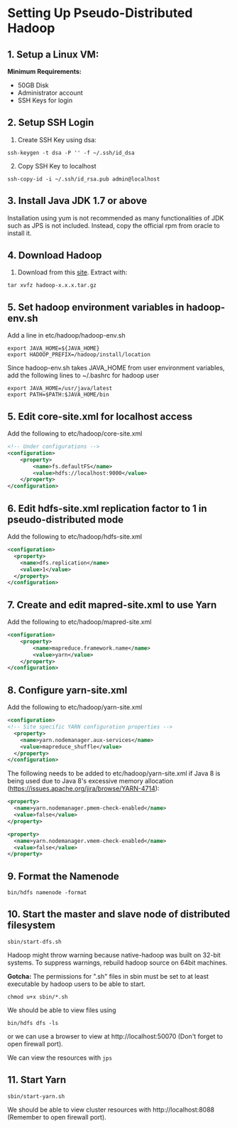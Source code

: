 # Setting Up Pseudo-Distributed Hadoop

## 1. Setup a Linux VM:

**Minimum Requirements:**
- 50GB Disk
- Administrator account
- SSH Keys for login

## 2. Setup SSH Login

1. Create SSH Key using dsa:
```
ssh-keygen -t dsa -P '' -f ~/.ssh/id_dsa
```

2. Copy SSH Key to localhost
```
ssh-copy-id -i ~/.ssh/id_rsa.pub admin@localhost
```

## 3. Install Java JDK 1.7 or above
Installation using yum is not recommended as many functionalities of JDK such as JPS is not included.
Instead, copy the official rpm from oracle to install it.

## 4. Download Hadoop

1. Download from this [site](https://hadoop.apache.org/releases.html). Extract with:
```
tar xvfz hadoop-x.x.x.tar.gz
```

## 5. Set hadoop environment variables in hadoop-env.sh

Add a line in etc/hadoop/hadoop-env.sh
```
export JAVA_HOME=${JAVA_HOME}
export HADOOP_PREFIX=/hadoop/install/location
```

Since hadoop-env.sh takes JAVA_HOME from user environment variables, add the following lines to ~/.bashrc for hadoop user
```
export JAVA_HOME=/usr/java/latest
export PATH=$PATH:$JAVA_HOME/bin
```

## 5. Edit core-site.xml for localhost access

Add the following to etc/hadoop/core-site.xml
```xml
<!-- Under configurations -->
<configuration>
    <property>
        <name>fs.defaultFS</name>
        <value>hdfs://localhost:9000</value>
    </property>
</configuration>
```

## 6. Edit hdfs-site.xml replication factor to 1 in pseudo-distributed mode
Add the following to etc/hadoop/hdfs-site.xml
```xml
<configuration>
  <property>
    <name>dfs.replication</name>
    <value>1</value>
  </property>
</configuration>
```

## 7. Create and edit mapred-site.xml to use Yarn
Add the following to etc/hadoop/mapred-site.xml
```xml
<configuration>
    <property>
        <name>mapreduce.framework.name</name>
        <value>yarn</value>
    </property>
</configuration>
```

## 8. Configure yarn-site.xml
Add the following to etc/hadoop/yarn-site.xml
```xml
<configuration>
<!-- Site specific YARN configuration properties -->
  <property>
    <name>yarn.nodemanager.aux-services</name>
    <value>mapreduce_shuffle</value>
  </property>
</configuration>
```

The following needs to be added to etc/hadoop/yarn-site.xml if Java 8 is being used due to Java 8's excessive memory allocation (https://issues.apache.org/jira/browse/YARN-4714):
```xml
<property>
  <name>yarn.nodemanager.pmem-check-enabled</name>
  <value>false</value>
</property>

<property>
  <name>yarn.nodemanager.vmem-check-enabled</name>
  <value>false</value>
</property>
``` 

## 9. Format the Namenode
```
bin/hdfs namenode -format
```

## 10. Start the master and slave node of distributed filesystem
```
sbin/start-dfs.sh
```
Hadoop might throw warning because native-hadoop was built on 32-bit systems. To suppress warnings, rebuild hadoop source on 64bit machines.

**Gotcha:**
The permissions for ".sh" files in sbin must be set to at least executable by hadoop users to be able to start.
```
chmod u+x sbin/*.sh
```

We should be able to view files using
```
bin/hdfs dfs -ls
```
or we can use a browser to view at http://localhost:50070 (Don't forget to open firewall port).

We can view the resources with `jps`

## 11. Start Yarn
```
sbin/start-yarn.sh
```
We should be able to view cluster resources with http://localhost:8088 (Remember to open firewall port).


